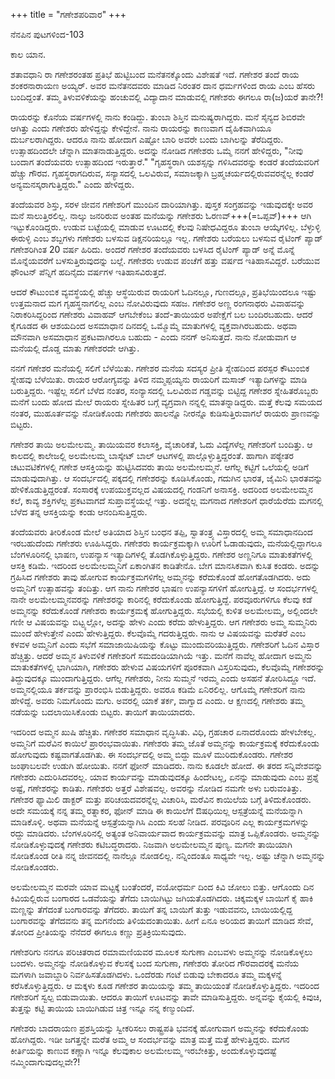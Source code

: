 +++
title = "ಗಣೇಶಪರಿವಾರ"
+++

ನೆನಪಿನ ಪುಟಗಳಿಂದ-103

ಕಾಲ ಯಾನ.

ಶತಾವಧಾನಿ ರಾ ಗಣೇಶರಂತಹ ಪ್ರತಿಭೆ ಹುಟ್ಟಿಬಂದ ಮನೆತನಕ್ಕೊಂದು ವಿಶೇಷತೆ ಇದೆ. ಗಣೇಶರ ತಂದೆ ರಾಯ ಶಂಕರನಾರಾಯಣ ಅಯ್ಯರ್. ಅವರ ಮನೆತನದವರು ಮಾಡಿದ ನಿರಂತರ ದಾನ ಧರ್ಮಗಳಿಂದ ರಾಯ ಎಂಬ ಹೆಸರು ಬಂದಿದ್ದಂತೆ. ತಮ್ಮ ತಿಳುವಳಿಕೆಯನ್ನು ಹಂಚುವಲ್ಲಿ ವಿದ್ಯಾದಾನ ಮಾಡುವಲ್ಲಿ ಗಣೇಶರು ಈಗಲೂ ರಾ(ಜ)ಯರೆ ತಾನೇ?! 

ರಾಯರನ್ನು ಕೊನೆಯ ವರ್ಷಗಳಲ್ಲಿ ನಾನು ಕಂಡಿದ್ದು. ತುಂಬಾ ಶಿಸ್ತಿನ ಮನುಷ್ಯರಾಗಿದ್ದರು. ಮನೆ ಸೈನ್ಯದ ಶಿಬಿರವೇ ಆಗಿತ್ತು ಎಂದು ಗಣೇಶರು ಹೇಳಿದ್ದನ್ನು ಕೇಳಿದ್ದೇನೆ. ನಾನು ರಾಯರನ್ನು ಕಾಣುವಾಗ ದೈಹಿಕವಾಗಿಯೂ ದುರ್ಬಲರಾಗಿದ್ದರು. ಆದರೂ ನಾನು ಹೋದಾಗ ಎಷ್ಟೋ ಬಾರಿ ಅವರೇ ಬಂದು ಬಾಗಿಲನ್ನು ತೆರೆದಿದ್ದರು. ಉತ್ಸಾಹದಿಂದಲೇ ಚೆನ್ನಾಗಿ ಮಾತನಾಡುತ್ತಿದ್ದರು. ಅದನ್ನು ನೋಡಿದ ಗಣೇಶರು ಒಮ್ಮೆ ನನಗೆ ಹೇಳಿದ್ದರು, "ನೀವು ಬಂದಾಗ ತಂದೆಯವರು ಉತ್ಸಾಹದಿಂದ ಇರುತ್ತಾರೆ." "ಗೃಹಸ್ಥರಾಗಿ ಯಶಸ್ಸನ್ನು ಗಳಿಸಿದವರನ್ನು ಕಂಡರೆ ತಂದೆಯವರಿಗೆ ಹೆಚ್ಚು ಗೌರವ. ಗೃಹಸ್ಥರಾಗದಿರುವ, ಸನ್ಯಾಸದಲ್ಲಿ ಒಲವಿರುವ, ಸಮಾಜಕ್ಕಾಗಿ ಬ್ರಹ್ಮಚರ್ಯದಲ್ಲಿರುವವರನ್ನೆಲ್ಲ ಕಂಡರೆ ಅನ್ಯಮನಸ್ಕರಾಗುತ್ತಿದ್ದರು." ಎಂದು ಹೇಳಿದ್ದರು.

ತಂದೆಯವರ ಶಿಸ್ತು, ಸರಳ ಜೀವನ ಗಣೇಶರಿಗೆ ಮುಂದಿನ ದಾರಿಯಾಗಿತ್ತು. ಪುಸ್ತಕ ಸಂಗ್ರಹವನ್ನು ಇಡುವುದಕ್ಕೇ ಅವರ ಮನೆ ಸಾಲುತ್ತಿರಲಿಲ್ಲ. ನಾಲ್ಕು ಜನರಿರುವ ಅಂತಹ ಮನೆಯನ್ನು ಗಣೇಶರು ಓರಣವ್+++(=ಒಪ್ಪವ್)+++ ಆಗಿ ಇಟ್ಟುಕೊಂಡಿದ್ದರು. ಉಡುವ ಬಟ್ಟೆಯಲ್ಲಿ ಮಾಡುವ ಊಟದಲ್ಲಿ ಕೆಲವು ನಿಷೇಧವಿದ್ದರೂ ತುಂಬಾ ಆಯ್ಕೆಗಳಿಲ್ಲ. ಬೆಳ್ಳುಳ್ಳಿ ಈರುಳ್ಳಿ ಎಂಬ ಶಬ್ದಗಳು ಗಣೇಶರು ಬಳಸುವ ಡಿಕ್ಷನರಿಯಲ್ಲೂ ಇಲ್ಲ. ಗಣೇಶರು ಬರೆಯಲು ಬಳಸುವ ರೈಟಿಂಗ್ ಪ್ಯಾಡ್ ಗಣೇಶರಿಗಿಂತ 20 ವರ್ಷ ಹಿರಿದು. ಅಂದರೆ ಗಣೇಶರ ತಂದೆಯವರು ಬಳಸಿದ ರೈಟಿಂಗ್ ಪ್ಯಾಡ್ ಅನ್ನೆ ಮೊನ್ನೆ ಮೊನ್ನೆಯವರೆಗೆ ಬಳಸುತ್ತಿರುವುದನ್ನು ಬಲ್ಲೆ. ಗಣೇಶರು ಉಡುವ ಪಂಚೆಗೆ ಹತ್ತು ವರ್ಷದ ಇತಿಹಾಸವಿದ್ದರೆ. ಬರೆಯುವ ಫೌಂಟನ್ ಪೆನ್ನಿಗೆ ಹದಿನೈದು ವರ್ಷಗಳ ಇತಿಹಾಸವಿರುತ್ತದೆ. 

ಆದರೆ ಕೌಟುಂಬಿಕ ವ್ಯವಸ್ಥೆಯಲ್ಲಿ ಹೆಚ್ಚು ಆಸ್ಥೆಯಿರುವ ರಾಯರಿಗೆ ಓದಿನಲ್ಲೂ, ಗುಣದಲ್ಲೂ, ಪ್ರತಿಭೆಯಿಂದಲೂ ಇಷ್ಟು ಉತ್ತಮನಾದ ಮಗ ಗೃಹಸ್ಥನಾಗಲಿಲ್ಲ ಎಂಬ ನೋವಿರುವುದು ಸಹಜ. ಗಣೇಶರ ಅಣ್ಣ ರಂಗನಾಥರು ವಿವಾಹವನ್ನು ನಿರಾಕರಿಸಿದ್ದರಿಂದ ಗಣೇಶರು ವಿವಾಹವ್ ಆಗಬೇಕೆಂಬ ತಂದೆ-ತಾಯಿಯರ ಅಪೇಕ್ಷೆಗೆ ಬಲ ಬಂದಿರಬಹುದು. ಆದರೆ ಕೈಗೂಡದ ಈ ಆಶಯದಿಂದ ಅಸಮಾಧಾನ ದಿನದಲ್ಲಿ ಒಮ್ಮೊಮ್ಮೆ ಮಾತುಗಳಲ್ಲಿ ವ್ಯಕ್ತವಾಗಿರಬಹುದು. ಅಥವಾ ಮೌನವಾಗಿ ಅಸಮಾಧಾನ ಪ್ರಕಟವಾಗಿರಲೂ ಬಹುದು - ಎಂದು ನನಗ್ ಅನಿಸುತ್ತದೆ. ನಾನು ನೋಡುವಾಗ ಆ ಮನೆಯಲ್ಲಿ ದೊಡ್ಡ ಮಾತು ಗಣೇಶರದೇ ಆಗಿತ್ತು.

ನನಗೆ ಗಣೇಶರ ಮನೆಯಲ್ಲಿ ಸಲಿಗೆ ಬೆಳೆಯಿತು. ಗಣೇಶರ ಮನೆಯ ಸದಸ್ಯರ ಪ್ರೀತಿ ಸ್ನೇಹದಿಂದ ಪರಸ್ಪರ ಕೌಟುಂಬಿಕ ಸ್ನೇಹವು ಬೆಳೆಯಿತು. ರಾಯರ ಆರೋಗ್ಯವನ್ನು ತಿಳಿದ ನಮ್ಮಪ್ಪಯ್ಯನು ರಾಯರಿಗೆ ಮಸಾಜ್ ಇತ್ಯಾದಿಗಳನ್ನು ಮಾಡಿ ಬರುತ್ತಿದ್ದರು. ಇಷ್ಟೆಲ್ಲ ಸಲಿಗೆ ಬೆಳೆದ ನಂತರ, ಸಂನ್ಯಾಸದಲ್ಲಿ ಒಲವಿರುವ ಗಡ್ಡವನ್ನು ಬಿಟ್ಟಿದ್ದ ಗಣೇಶರ ಸ್ನೇಹಿತರೊಬ್ಬರು ಮನೆಗೆ ಬಂದು ಹೋದ ಮೇಲೆ ರಾಯರು ಸ್ನೇಹಿತರ ಬಗ್ಗೆ ವ್ಯಗ್ರವಾಗಿ ನನ್ನಲ್ಲಿ ಮಾತನ್ನಾಡಿದ್ದರು. ಮತ್ತೆ ಕೆಲವು ಸಮಯದ ನಂತರ, ಮುಹೂರ್ತವನ್ನು ನೋಡಿಕೊಂಡು ಗಣೇಶರು ಹಾಲನ್ನೊ ನೀರನ್ನೊ ಕುಡಿಸುತ್ತಿರುವಾಗಲೆ ರಾಯರು ಪ್ರಾಣವನ್ನು ಬಿಟ್ಟರು.

ಗಣೇಶರ ತಾಯಿ ಅಲಮೇಲಮ್ಮ. ತಾಯಿಯವರ ಕಲಾಸಕ್ತಿ, ವೈಚಾರಿಕತೆ, ಓದು ವಿದ್ಯೆಗಳೆಲ್ಲ ಗಣೇಶರಿಗೆ ಬಂದಿತ್ತು. ಆ ಕಾಲದಲ್ಲಿ ಕಾಲೇಜಲ್ಲಿ ಅಲಮೇಲಮ್ಮ ಬಾಸ್ಕೇಟ್ ಬಾಲ್ ಆಟಗಳಲ್ಲಿ ಪಾಲ್ಗೊಳ್ಳುತ್ತಿದ್ದರಂತೆ. ಹಾಗಾಗಿ ಪಠ್ಯೇತರ ಚಟುವಟಿಕೆಗಳಲ್ಲಿ ಗಣೇಶ ಆಸಕ್ತಿಯನ್ನು ಹುಟ್ಟಿಸಿದವರು ತಾಯಿ ಅಲಮೇಲಮ್ಮನೆ. ಆಗೆಲ್ಲ ಕಟ್ಟಿಗೆ ಒಲೆಯಲ್ಲಿ ಅಡಿಗೆ ಮಾಡುವುದಾಗಿತ್ತು. ಆ ಸಂದರ್ಭದಲ್ಲಿ ಪಕ್ಕದಲ್ಲಿ ಗಣೇಶರನ್ನು ಕೂಡಿಸಿಕೊಂಡು, ಗದುಗಿನ ಭಾರತ, ಜೈಮಿನಿ ಭಾರತವನ್ನು ಹೇಳಿಕೊಡುತ್ತಿದ್ದರಂತೆ. ಸಂಸಾರಕ್ಕೆ ಉಪಯುಕ್ತವಲ್ಲದ ವಿಷಯದಲ್ಲಿ ಗಂಡನಿಗೆ ಅನಾಸಕ್ತಿ. ಅದರಿಂದ ಅಲಮೇಲಮ್ಮನ ಕಲೆ, ಕಾವ್ಯ ಶಕ್ತಿಗಳೆಲ್ಲ ಪ್ರಕಟವಾಗದೆ ಸುಪ್ತಾವಸ್ಥೆಯಲ್ಲೆ ಇತ್ತು. ಅದನ್ನೆಲ್ಲ ಮಗನಾದ ಗಣೇಶರಿಗೆ ಧಾರೆಯೆರೆದು ಮಗನಲ್ಲಿ ಬೆಳೆದ ತನ್ನ ಆಸಕ್ತಿಯನ್ನು ಕಂಡು ಆನಂದಿಸುತ್ತಿದ್ದರು.

ತಂದೆಯವರು ತೀರಿಕೊಂಡ ಮೇಲೆ ಅತಿಯಾದ ಶಿಸ್ತಿನ ಬಂಧನ ತಪ್ಪಿ, ಸ್ವಾತಂತ್ರ್ಯ ವಿಸ್ತಾರದಲ್ಲಿ ಅಮ್ಮ ಸಮಾಧಾನದಿಂದ ಇರಬಹುದೆಂದು ಗಣೇಶರು ಊಹಿಸಿದ್ದರು. ಗಣೇಶರು ಕಾರ್ಯಕ್ರಮಕ್ಕಾಗಿ ಊರಿಗೆ ಓಡಾಡುವುದು, ಮನೆಯಲ್ಲಿದ್ದಾಗಲೂ ಬೆಂಗಳೂರಿನಲ್ಲಿ ಭಾಷಣ, ಉಪನ್ಯಾಸ ಇತ್ಯಾದಿಗಳಲ್ಲಿ ತೊಡಗಿಕೊಳ್ಳುತ್ತಿದ್ದರು. ಗಣೇಶರ ಅಣ್ಣನಿಗೂ ಮಾತುಕತೆಗಳಲ್ಲಿ ಆಸಕ್ತಿ ಕಡಿಮೆ. ಇದರಿಂದ ಅಲಮೇಲಮ್ಮನಿಗೆ ಏಕಾಂಗಿತನ ಕಾಡಿತೇನೊ. ಬೇಗ ಮಾನಸಿಕವಾಗಿ ಕುಸಿತ ಕಂಡರು. ಅದನ್ನು ಗ್ರಹಿಸಿದ ಗಣೇಶರು ತಾವು ಹೋಗುವ ಕಾರ್ಯಕ್ರಮಗಳಿಗೆಲ್ಲ ಅಮ್ಮನನ್ನು ಕರೆದುಕೊಂಡೆ ಹೋಗತೊಡಗಿದರು. ಅದು ಅಮ್ಮನಿಗೆ ಉತ್ಸಾಹವನ್ನು ತಂದಿತ್ತು. ಆಗ ನಾನು ಗಣೇಶರ ಭಾಷಣ ಉಪನ್ಯಾಸಗಳಿಗೆ ಹೋಗುತ್ತಿದ್ದೆ. ಆ ಸಂದರ್ಭಗಳಲ್ಲಿ ನಾನೇ ಅಲಮೇಲಮ್ಮನವರನ್ನು ಗಣೇಶರನ್ನು ಕಾರಿನಲ್ಲಿ ಕರೆದುಕೊಂಡು ಹೋಗುತ್ತಿದ್ದೆ. ಪರವೂರುಗಳಿಗೂ ಕೆಲವು ಕಡೆ ಅಮ್ಮನನ್ನು ಕರೆದುಕೊಂಡೆ ಗಣೇಶರು ಕಾರ್ಯಕ್ರಮಕ್ಕೆ ಹೋಗುತ್ತಿದ್ದರು. ಸಭೆಯಲ್ಲಿ ಕುಳಿತ ಅಲಮೇಲಮ್ಮ, ಅಲ್ಲಿಂದಲೇ ಗಣೀ ಆ ವಿಷಯವನ್ನು ಬಿಟ್ಟ್ಯಲ್ಲೋ, ಅದನ್ನು ಹೇಳು ಎಂದು ಕರೆದು ಹೇಳುತ್ತಿದ್ದರು. ಆಗ ಗಣೇಶರು ಅಮ್ಮ ಸುಮ್ಮನಿರು ಮುಂದೆ ಹೇಳುತ್ತೇನೆ ಎಂದು ಹೇಳುತ್ತಿದ್ದರು. ಕೆಲವೊಮ್ಮೆ ಗದರುತ್ತಿದ್ದರು. ನಾನು ಆ ವಿಷಯವನ್ನು ಮರೆತರೆ ಎಂಬ ಕಳವಳ ಅಮ್ಮನಿಗೆ ಎಂದು ಸಭೆಗೆ ಸಮಾಜಾಯಿಷಿಯನ್ನು ಕೊಟ್ಟು ಮುಂದುವರಿಯುತ್ತಿದ್ದರು. ಗಣೇಶರಿಗೆ ಓದಿನ ವಿಸ್ತಾರ ಹೆಚ್ಚಿತ್ತು. ಆದರೆ ಅಮ್ಮನ ತಿಳುವಳಿಕೆ ಗಣೇಶರಿಗೆ ಸಮದಂಡಿಯಾಗಿಯೆ ಇತ್ತು. ಮನೆಗೆ ನಾವೆಲ್ಲ ಹೋದಾಗ ಅಮ್ಮನು ಮಾತುಕತೆಗಳಲ್ಲಿ ಭಾಗಿಯಾಗಿ, ಗಣೇಶರು ಹೇಳುವ ವಿಷಯಗಳಿಗೆ ಪೂರಕವಾಗಿ ವಿಸ್ತರಿಸುವುದು, ಕೆಲವೊಮ್ಮೆ ಗಣೇಶರನ್ನು ತಿದ್ದುವುದಕ್ಕೂ ಮುಂದಾಗುತ್ತಿದ್ದರು. ಆಗೆಲ್ಲ ಗಣೇಶರು, ನೀನು ಸುಮ್ಮನೆ ಇರಮ್ಮ ಎಂದು ಅಸಹನೆ ತೋರಿಸಿದ್ದೂ ಇದೆ. ಅಮ್ಮನಲ್ಲಿಯೂ ತರ್ಕವನ್ನು ಪ್ರಾರಂಭಿಸಿ ಬಿಡುತ್ತಿದ್ದರು. ಅವರೂ ಕಡಿಮೆ ಏನಿರಲಿಲ್ಲ. ಆಗೊಮ್ಮೆ ಗಣೇಶರಿಗೆ ನಾನು ಹೇಳಿದ್ದೆ. ಅವರು ನಿಮಗೊಂದು ಮಗು. ಅವರಲ್ಲಿ ಯಾಕೆ ತರ್ಕ, ವಾಗ್ವಾದ ಎಂದು. ಆ ಕ್ಷಣದಲ್ಲಿ ಗಣೇಶರು ತಮ್ಮ ನಡೆಯನ್ನು ಬದಲಾಯಿಸಿಕೊಂಡು ಬಿಟ್ಟರು. ತಾಯಿಗೆ ತಾಯಿಯಾದರು.

ಇದರಿಂದ ಅಮ್ಮನ ಖುಷಿ ಹೆಚ್ಚಿತು. ಗಣೇಶರ ಸಮಾಧಾನ ವೃದ್ಧಿಸಿತು. ವಿಧಿ, ಗ್ರಹಚಾರ ಏನಾದರೊಂದು ಹೇಳಬೇಕಲ್ಲ. ಅಮ್ಮನಿಗೆ ಮರೆವಿನ ಕಾಯಿಲೆ ಪ್ರಾರಂಭವಾಯಿತು. ಗಣೇಶರು ತಮ್ಮ ಜೊತೆ ಅಮ್ಮನನ್ನು ಕಾರ್ಯಕ್ರಮಕ್ಕೆ ಕರೆದುಕೊಂಡು ಹೋಗುವುದು ಕಷ್ಟವಾಗತೊಡಗಿತು. ಈ ಸಂದರ್ಭದಲ್ಲಿ ಅಮ್ಮ ಬಿದ್ದು ಮೂಳೆ ಮುರಿದುಕೊಂಡರು. ಗಣೇಶರ ಜಂಘಾಬಲವೇ ಉಡುಗಿ ಹೋಯಿತು. ನನಗೆ ಫೋನ್ ಮಾಡಿದರು. ನಾನು ಕೂಡಲೇ ಹೋದೆ. ಈ ತರದ ಸನ್ನಿವೇಶವನ್ನು ಗಣೇಶರು ಎದುರಿಸಿದವರಲ್ಲ. ಯಾವ ಕಾರ್ಯವನ್ನು ಮಾಡುವುದಕ್ಕೂ ಹಿಂದೇಟಲ್ಲ, ಏನನ್ನು ಮಾಡುವುದು ಎಂಬ ಪ್ರಶ್ನೆ ಅಷ್ಟೆ, ಗಣೇಶರನ್ನು ಕಾಡಿತು. ಗಣೇಶರು ಅತ್ತರೆ ವಿಶೇಷವಲ್ಲ. ಅವರನ್ನು ನೋಡಿದ ನಮಗೇ ಅಳು ಬರುವಂತಿತ್ತು. ಗಣೇಶರ ಫ್ಯಾಮಿಲಿ ಡಾಕ್ಟರ್ ಮತ್ತು ಪರಿಚಯದವರನ್ನೆಲ್ಲ ವಿಚಾರಿಸಿ, ಮರೆವಿನ ಕಾಯಿಲೆಯ ಬಗ್ಗೆ ತಿಳಿದುಕೊಂಡರು. ಅದೇ ಸಮಯಕ್ಕೆ ನನ್ನ ತಮ್ಮ ರತ್ನಾಕರ, ಫೋನ್ ಮಾಡಿ ಈ ಕಾಯಿಲೆಗೆ ಔಷಧಿಯಿಲ್ಲ ಆಸ್ಪತ್ರೆಯನ್ನೆ ಮನೆಯನ್ನಾಗಿ ಮಾಡಿಕೊಳ್ಳಿ. ಅಥವಾ ಮನೆಯನ್ನೆ ಆಸ್ಪತ್ರೆಯನ್ನಾಗಿಸಿ ಎಂದು ಸಲಹೆ ನೀಡಿದ. ಪರವೂರಿನ ಎಲ್ಲ ಕಾರ್ಯಕ್ರಮಗಳನ್ನು ರದ್ದು ಮಾಡಿದರು. ಬೆಂಗಳೂರಿನಲ್ಲಿ ಅತ್ಯಂತ ಅನಿವಾರ್ಯವಾದ ಕಾರ್ಯಕ್ರಮವನ್ನು ಮಾತ್ರ ಒಪ್ಪಿಕೊಂಡರು. ಅಮ್ಮನನ್ನು ನೋಡಿಕೊಳ್ಳುವುದಕ್ಕೆ ಗಣೇಶರು ಕಟಿಬದ್ಧರಾದರು. ನಿಜವಾಗಿ ಅಲಮೇಲಮ್ಮನ ಪುಣ್ಯ. ಮಗನೇ ತಾಯಿಯಾಗಿ ನೋಡಿಕೊಂಡ ರೀತಿ ನನ್ನ ಜೀವನದಲ್ಲಿ ನಾನೆಲ್ಲೂ ನೋಡಲಿಲ್ಲ. ನನ್ನಿಂದಂತೂ ಸಾಧ್ಯವೇ ಇಲ್ಲ. ಅಷ್ಟು ಚೆನ್ನಾಗಿ ಅಮ್ಮನನ್ನು ನೋಡಿಕೊಂಡರು.

ಅಲಮೇಲಮ್ಮನ ಮರವೇ ಯಾವ ಮಟ್ಟಕ್ಕೆ ಬಂತೆಂದರೆ, ವಯೋಧರ್ಮ ದಿಂದ ಕಿವಿ ಜೋಲು ಬಿತ್ತು. ಆಗೊಂದು ದಿನ ಕಿವಿಯಲ್ಲಿರುವ ಬಂಗಾರದ ಒಡವೆಯನ್ನು ತೆಗೆದು ಬಾಯಿಗಿಟ್ಟು ಜಗಿಯತೊಡಗಿದರು. ಚಿಕ್ಕಮಕ್ಕಳ ಬಾಯಿಗೆ ಕೈ ಹಾಕಿ ಮಣ್ಣನ್ನು ತೆಗೆದಂತೆ ಬಂಗಾರವನ್ನು ತೆಗೆದರು. ತಾಯಿಗೆ ತನ್ನ ಬಾಯಿಗೆ ತುತ್ತು ಇಡುವವನು, ಬಾಯಿಯಲ್ಲಿದ್ದ ಬಂಗಾರವನ್ನು ತೆಗೆದವನು ತನ್ನ ಮಗನೆಂದು ತಿಳಿಯದಂತಾಯಿತು. ಹೀಗೆ ಏನೂ ಅರಿಯದ ತಾಯಿಗೆ ಮಾಡಿದ ಸೇವೆ, ತೋರಿದ ಪ್ರೀತಿಯನ್ನು ನೆನೆದರೆ ಈಗಲೂ ಕಣ್ಣು ಪ್ರತಿಕ್ರಿಯಿಸುವುದು.

ಗಣೇಶರಿಗು ನನಗೂ ಪರಿಚಿತರಾದ ರಮಾಮಣಿಯವರ ಮೂಲಕ ಸುಗುಣಾ ಎಂಬವಳು ಅಮ್ಮನನ್ನು ನೋಡಿಕೊಳ್ಳಲು ಬಂದಳು. ಅಮ್ಮನನ್ನು ನೋಡಿಕೊಳ್ಳುವ ಕೆಲಸಕ್ಕೆ ಬಂದ ಸುಗುಣಾ, ಗಣೇಶರು ತೋರಿದ ಗೌರವಾದರಕ್ಕೆ ಮನೆಯ ಮಗಳಾಗಿ ಜವಾಬ್ದಾರಿ ನಿರ್ವಹಿಸತೊಡಗಿದಳು. ಒಂದೆರಡು ಗಂಟೆ ಬಿಡುವು ಬೇಕಾದರೂ ತಮ್ಮ ಮಕ್ಕಳನ್ನೆ ಕರೆಸಿಕೊಳ್ಳುತ್ತಿದ್ದರು. ಆ ಮಕ್ಕಳು ಕೂಡ ಗಣೇಶರ ತಾಯಿಯನ್ನು ತಮ್ಮ ತಾಯಿಯಂತೆ ನೋಡಿಕೊಳ್ಳುತ್ತಿದ್ದರು. ಇದರಿಂದ ಗಣೇಶರಿಗೆ ಸ್ವಲ್ಪ ಬಿಡುವಾಯಿತು. ಆದರೂ ತಾಯಿಗೆ ಊಟವನ್ನು ತಾವೇ ಮಾಡಿಸುತ್ತಿದ್ದರು. ಅನ್ನವನ್ನು ಕೈಯಲ್ಲಿ ಕಿವುಚಿ, ತುತ್ತನ್ನು ಕಟ್ಟಿ ತಾಯಿಯ ಬಾಯಿಗಿಡುವ ಚಿತ್ರ ಇನ್ನೂ ನನ್ನ ಕಣ್ಮುಂದಿದೆ.

ಗಣೇಶರು ಬಾದರಾಯಣ ಪ್ರಶಸ್ತಿಯನ್ನು ಸ್ವೀಕರಿಸಲು ರಾಷ್ಟ್ರಪತಿ ಭವನಕ್ಕೆ ಹೋಗುವಾಗ ಅಮ್ಮನನ್ನು ಕರೆದುಕೊಂಡು ಹೋಗಿದ್ದರು. ಇಡೀ ಜಗತ್ತನ್ನೇ ಮರೆತ ಅಮ್ಮ ಆ ಸಂದರ್ಭವನ್ನು ಮಾತ್ರ ಮತ್ತೆ ಮತ್ತೆ ಹೇಳುತ್ತಿದ್ದರು. ಮಗನ ಕೀರ್ತಿಯನ್ನು ಕಾಣುವ ಕಣ್ಣಾಗಿ ಇನ್ನೂ ಕೆಲವುಕಾಲ ಅಲಮೇಲಮ್ಮ ಇರಬೇಕಿತ್ತು, ಅಂದುಕೊಳ್ಳುವುದಷ್ಟೆ ನಮ್ಮಿಂದಾಗುವುದಲ್ಲವೇ?!